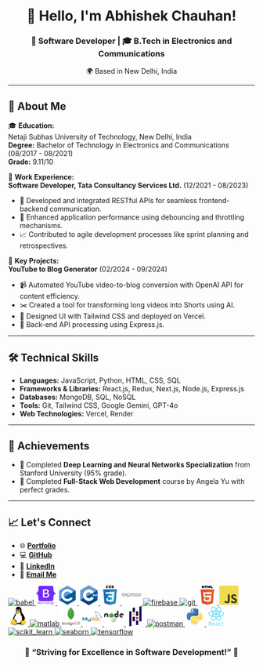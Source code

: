 <div align="center">
  <h1>👋 Hello, I'm Abhishek Chauhan!</h1>
  <h3>🚀 Software Developer | 🎓 B.Tech in Electronics and Communications</h3>
  <p>🌍 Based in New Delhi, India</p>
</div>

---

## 📝 About Me
🎓 **Education:**  
Netaji Subhas University of Technology, New Delhi, India  
**Degree:** Bachelor of Technology in Electronics and Communications (08/2017 - 08/2021)  
**Grade:** 9.11/10  

💼 **Work Experience:**  
**Software Developer, Tata Consultancy Services Ltd.** (12/2021 - 08/2023)  
- 🔧 Developed and integrated RESTful APIs for seamless frontend-backend communication.  
- 🚀 Enhanced application performance using debouncing and throttling mechanisms.  
- 📈 Contributed to agile development processes like sprint planning and retrospectives.  

🌟 **Key Projects:**  
**YouTube to Blog Generator** (02/2024 - 09/2024)  
- 📹 Automated YouTube video-to-blog conversion with OpenAI API for content efficiency.  
- ✂️ Created a tool for transforming long videos into Shorts using AI.  
- 🎨 Designed UI with Tailwind CSS and deployed on Vercel.  
- 💾 Back-end API processing using Express.js.  

---

## 🛠️ Technical Skills
- **Languages:** JavaScript, Python, HTML, CSS, SQL  
- **Frameworks & Libraries:** React.js, Redux, Next.js, Node.js, Express.js  
- **Databases:** MongoDB, SQL, NoSQL  
- **Tools:** Git, Tailwind CSS, Google Gemini, GPT-4o  
- **Web Technologies:** Vercel, Render  

---

## 🌟 Achievements
- 🏅 Completed **Deep Learning and Neural Networks Specialization** from Stanford University (95% grade).  
- 🏅 Completed **Full-Stack Web Development** course by Angela Yu with perfect grades.  

---

## 📈 Let's Connect
- 🌐 [**Portfolio**](https://portfo-iota-pink.vercel.app/)  
- 💻 [**GitHub**](https://github.com/abhicsng007)  
- 💼 [**LinkedIn**](https://www.linkedin.com/in/abhicsng)  
- 📧 [**Email Me**](mailto:abhicsng007@gmail.com)  


<p align="left"> <a href="https://babeljs.io/" target="_blank" rel="noreferrer"> <img src="https://www.vectorlogo.zone/logos/babeljs/babeljs-icon.svg" alt="babel" width="40" height="40"/> </a> <a href="https://getbootstrap.com" target="_blank" rel="noreferrer"> <img src="https://raw.githubusercontent.com/devicons/devicon/master/icons/bootstrap/bootstrap-plain-wordmark.svg" alt="bootstrap" width="40" height="40"/> </a> <a href="https://www.cprogramming.com/" target="_blank" rel="noreferrer"> <img src="https://raw.githubusercontent.com/devicons/devicon/master/icons/c/c-original.svg" alt="c" width="40" height="40"/> </a> <a href="https://www.w3schools.com/cpp/" target="_blank" rel="noreferrer"> <img src="https://raw.githubusercontent.com/devicons/devicon/master/icons/cplusplus/cplusplus-original.svg" alt="cplusplus" width="40" height="40"/> </a> <a href="https://www.w3schools.com/css/" target="_blank" rel="noreferrer"> <img src="https://raw.githubusercontent.com/devicons/devicon/master/icons/css3/css3-original-wordmark.svg" alt="css3" width="40" height="40"/> </a> <a href="https://expressjs.com" target="_blank" rel="noreferrer"> <img src="https://raw.githubusercontent.com/devicons/devicon/master/icons/express/express-original-wordmark.svg" alt="express" width="40" height="40"/> </a> <a href="https://firebase.google.com/" target="_blank" rel="noreferrer"> <img src="https://www.vectorlogo.zone/logos/firebase/firebase-icon.svg" alt="firebase" width="40" height="40"/> </a> <a href="https://git-scm.com/" target="_blank" rel="noreferrer"> <img src="https://www.vectorlogo.zone/logos/git-scm/git-scm-icon.svg" alt="git" width="40" height="40"/> </a> <a href="https://www.w3.org/html/" target="_blank" rel="noreferrer"> <img src="https://raw.githubusercontent.com/devicons/devicon/master/icons/html5/html5-original-wordmark.svg" alt="html5" width="40" height="40"/> </a> <a href="https://developer.mozilla.org/en-US/docs/Web/JavaScript" target="_blank" rel="noreferrer"> <img src="https://raw.githubusercontent.com/devicons/devicon/master/icons/javascript/javascript-original.svg" alt="javascript" width="40" height="40"/> </a> <a href="https://www.linux.org/" target="_blank" rel="noreferrer"> <img src="https://raw.githubusercontent.com/devicons/devicon/master/icons/linux/linux-original.svg" alt="linux" width="40" height="40"/> </a> <a href="https://www.mathworks.com/" target="_blank" rel="noreferrer"> <img src="https://upload.wikimedia.org/wikipedia/commons/2/21/Matlab_Logo.png" alt="matlab" width="40" height="40"/> </a> <a href="https://www.mongodb.com/" target="_blank" rel="noreferrer"> <img src="https://raw.githubusercontent.com/devicons/devicon/master/icons/mongodb/mongodb-original-wordmark.svg" alt="mongodb" width="40" height="40"/> </a> <a href="https://www.mysql.com/" target="_blank" rel="noreferrer"> <img src="https://raw.githubusercontent.com/devicons/devicon/master/icons/mysql/mysql-original-wordmark.svg" alt="mysql" width="40" height="40"/> </a> <a href="https://nodejs.org" target="_blank" rel="noreferrer"> <img src="https://raw.githubusercontent.com/devicons/devicon/master/icons/nodejs/nodejs-original-wordmark.svg" alt="nodejs" width="40" height="40"/> </a> <a href="https://pandas.pydata.org/" target="_blank" rel="noreferrer"> <img src="https://raw.githubusercontent.com/devicons/devicon/2ae2a900d2f041da66e950e4d48052658d850630/icons/pandas/pandas-original.svg" alt="pandas" width="40" height="40"/> </a> <a href="https://postman.com" target="_blank" rel="noreferrer"> <img src="https://www.vectorlogo.zone/logos/getpostman/getpostman-icon.svg" alt="postman" width="40" height="40"/> </a> <a href="https://www.python.org" target="_blank" rel="noreferrer"> <img src="https://raw.githubusercontent.com/devicons/devicon/master/icons/python/python-original.svg" alt="python" width="40" height="40"/> </a> <a href="https://reactjs.org/" target="_blank" rel="noreferrer"> <img src="https://raw.githubusercontent.com/devicons/devicon/master/icons/react/react-original-wordmark.svg" alt="react" width="40" height="40"/> </a> <a href="https://scikit-learn.org/" target="_blank" rel="noreferrer"> <img src="https://upload.wikimedia.org/wikipedia/commons/0/05/Scikit_learn_logo_small.svg" alt="scikit_learn" width="40" height="40"/> </a> <a href="https://seaborn.pydata.org/" target="_blank" rel="noreferrer"> <img src="https://seaborn.pydata.org/_images/logo-mark-lightbg.svg" alt="seaborn" width="40" height="40"/> </a> <a href="https://www.tensorflow.org" target="_blank" rel="noreferrer"> <img src="https://www.vectorlogo.zone/logos/tensorflow/tensorflow-icon.svg" alt="tensorflow" width="40" height="40"/> </a> </p>

<div align="center">
  <h3>🌟 “Striving for Excellence in Software Development!” 🌟</h3>
</div>
